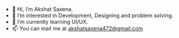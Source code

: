 - 👋 Hi, I’m Akshat Saxena.
- 👀 I’m interested in Development, Designing and problem solving.
- 🌱 I’m currently learning UI/UX.
- 📫 You can mail me at akshatsaxena472@gmail.com

<!---
akshat472/akshat472 is a ✨ special ✨ repository because its `README.md` (this file) appears on your GitHub profile.
You can click the Preview link to take a look at your changes.
--->
